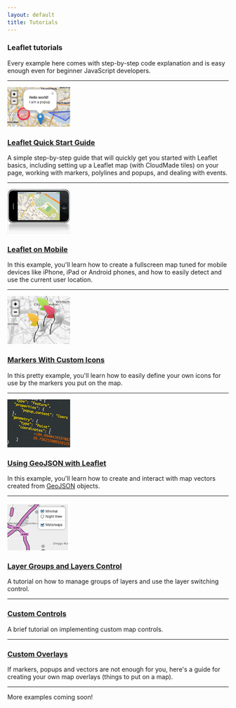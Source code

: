 ```yaml
---
layout: default
title: Tutorials
---
```

		
### Leaflet tutorials

Every example here comes with step-by-step code explanation and is easy enough even for beginner JavaScript developers.

***
[<img src="docs/images/quick-start.png" class="example-img bordered-img" />][1] 

### [Leaflet Quick Start Guide][1]

A simple step-by-step guide that will quickly get you started with Leaflet basics, including setting up a Leaflet map (with CloudMade tiles) on your page, working with markers, polylines and popups, and dealing with events.

***
[<img src="docs/images/mobile.png" class="example-img" />][2] 

### [Leaflet on Mobile][2]

In this example, you'll learn how to create a fullscreen map tuned for mobile devices like iPhone, iPad or Android phones, and how to easily detect and use the current user location.

***
[<img src="docs/images/custom-icons.png" class="example-img bordered-img" />][3] 

### [Markers With Custom Icons][3]

In this pretty example, you'll learn how to easily define your own icons for use by the markers you put on the map.

***
[<img src="docs/images/geojson.png" class="example-img bordered-img" />][4] 

### [Using GeoJSON with Leaflet][4]

In this example, you'll learn how to create and interact with map vectors created from [GeoJSON][5] objects.

***
[<img src="docs/images/layers-control.png" class="example-img bordered-img" />][6] 

### [Layer Groups and Layers Control][6]

A tutorial on how to manage groups of layers and use the layer switching control.

***
<h3><a class="noimpl" href="#">Custom Controls</a></h3>

A brief tutorial on implementing custom map controls.

***
<h3><a class="noimpl" href="#">Custom Overlays</a></h3>

If markers, popups and vectors are not enough for you, here's a guide for creating your own map overlays (things to put on a map).

***
More examples coming soon!

 [1]: examples/quick-start.html
 [2]: examples/mobile.html
 [3]: examples/custom-icons.html
 [4]: examples/geojson.html
 [5]: http://geojson.org/
 [6]: examples/layers-control.html